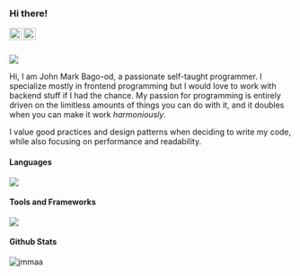 

### Hi there!

<a href="https://twitter.com/mrkkyyyy">
  <img align="left" alt="Abhishek Naidu | Twitter" width="22px" src="https://raw.githubusercontent.com/peterthehan/peterthehan/master/assets/twitter.svg" />
</a>
<a href="https://www.linkedin.com/in/john-mark-bago-od-26439b205/">
  <img align="left" alt="Abhishek's LinkedIN" width="22px" src="https://raw.githubusercontent.com/peterthehan/peterthehan/master/assets/linkedin.svg" />
</a>

<br>
<br>

![](https://visitor-badge.glitch.me/badge?page_id=jmmaa.jmmaa)

Hi, I am John Mark Bago-od, a passionate self-taught programmer. I specialize mostly in frontend programming but I would love to work with backend stuff if I had the chance. My passion for programming is entirely driven on the limitless amounts of things you can do with it, and it doubles when you can make it work _harmoniously_. 

I value good practices and design patterns when deciding to write my code, while also focusing on performance and readability.

#### Languages
<img src="https://skillicons.dev/icons?i=html,css,js,ts,python" />

#### Tools and Frameworks
<img src="https://skillicons.dev/icons?i=next,react,tauri,tailwindcss,nodejs,vite,git" />

#### Github Stats
<img src="https://github-readme-stats.vercel.app/api?username=jmmaa&show_icons=true&theme=dark" alt="jmmaa" />

